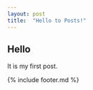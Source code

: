 ```yaml
---
layout: post
title:  "Hello to Posts!"
---
```

## Hello

It is my first post.

{% include footer.md %}
